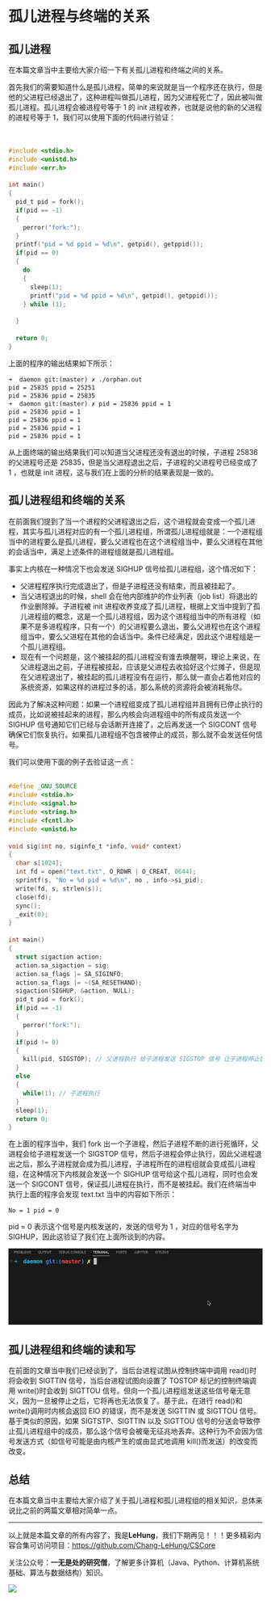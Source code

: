 # 孤儿进程与终端的关系

## 孤儿进程

在本篇文章当中主要给大家介绍一下有关孤儿进程和终端之间的关系。

首先我们的需要知道什么是孤儿进程，简单的来说就是当一个程序还在执行，但是他的父进程已经退出了，这种进程叫做孤儿进程，因为父进程死亡了，因此被叫做孤儿进程。孤儿进程会被进程号等于 1 的 init 进程收养，也就是说他的新的父进程的进程号等于 1，我们可以使用下面的代码进行验证：

```c


#include <stdio.h>
#include <unistd.h>
#include <err.h>

int main()
{
  pid_t pid = fork();
  if(pid == -1)
  {
    perror("fork:");
  }
  printf("pid = %d ppid = %d\n", getpid(), getppid());
  if(pid == 0)
  {
    do
    {
      sleep(1);
      printf("pid = %d ppid = %d\n", getpid(), getppid());
    } while (1);
    
  }

  return 0;
}
```

上面的程序的输出结果如下所示：
```shell
➜  daemon git:(master) ✗ ./orphan.out 
pid = 25835 ppid = 25251
pid = 25836 ppid = 25835
➜  daemon git:(master) ✗ pid = 25836 ppid = 1
pid = 25836 ppid = 1
pid = 25836 ppid = 1
pid = 25836 ppid = 1
pid = 25836 ppid = 1
```

从上面终端的输出结果我们可以知道当父进程还没有退出的时候，子进程 25836 的父进程号还是 25835，但是当父进程退出之后，子进程的父进程号已经变成了 1 ，也就是 init 进程，这与我们在上面的分析的结果表现是一致的。

## 孤儿进程组和终端的关系

在前面我们提到了当一个进程的父进程退出之后，这个进程就会变成一个孤儿进程，其实与孤儿进程对应的有一个孤儿进程组，所谓孤儿进程组就是：一个进程组当中的进程要么是孤儿进程，要么父进程也在这个进程组当中，要么父进程在其他的会话当中，满足上述条件的进程组就是孤儿进程组。

事实上内核在一种情况下也会发送 SIGHUP 信号给孤儿进程组，这个情况如下：

- 父进程程序执行完成退出了，但是子进程还没有结束，而且被挂起了。
- 当父进程退出的时候，shell 会在他内部维护的作业列表（job list）将退出的作业删除掉。子进程被 init 进程收养变成了孤儿进程，根据上文当中提到了孤儿进程组的概念，这是一个孤儿进程组，因为这个进程组当中的所有进程（如果不是多进程程序，只有一个）的父进程要么退出，要么父进程也在这个进程组当中，要么父进程在其他的会话当中。条件已经满足，因此这个进程组是一个孤儿进程组。
- 现在有一个问题是，这个被挂起的孤儿进程没有谁去唤醒啊，理论上来说，在父进程退出之前，子进程被挂起，应该是父进程去收拾好这个烂摊子，但是现在父进程退出了，被挂起的孤儿进程没有在运行，那么就一直会占着他对应的系统资源，如果这样的进程过多的话，那么系统的资源将会被消耗殆尽。

因此为了解决这种问题：如果一个进程组变成了孤儿进程组并且拥有已停止执行的成员，比如说被挂起来的进程，那么内核会向进程组中的所有成员发送一个 SIGHUP 信号通知它们已经与会话断开连接了，之后再发送一个 SIGCONT 信号确保它们恢复执行。如果孤儿进程组不包含被停止的成员，那么就不会发送任何信号。

我们可以使用下面的例子去验证这一点：

```c

#define _GNU_SOURCE
#include <stdio.h>
#include <signal.h>
#include <string.h>
#include <fcntl.h>
#include <unistd.h>

void sig(int no, siginfo_t *info, void* context)
{
  char s[1024];
  int fd = open("text.txt", O_RDWR | O_CREAT, 0644);
  sprintf(s, "No = %d pid = %d\n", no , info->si_pid);
  write(fd, s, strlen(s));
  close(fd);
  sync();
  _exit(0);
}

int main()
{
  struct sigaction action;
  action.sa_sigaction = sig;
  action.sa_flags |= SA_SIGINFO;
  action.sa_flags |= ~(SA_RESETHAND);
  sigaction(SIGHUP, &action, NULL);
  pid_t pid = fork();
  if(pid == -1)
  {
    perror("fork:");
  }
  if(pid != 0)
  {
    kill(pid, SIGSTOP); // 父进程执行 给子进程发送 SIGSTOP 信号 让子进程停止执行
  }
  else
  {
    while(1); // 子进程执行
  }
  sleep(1);
  return 0;
}
```

在上面的程序当中，我们 fork 出一个子进程，然后子进程不断的进行死循环，父进程会给子进程发送一个 SIGSTOP 信号，然后子进程会停止执行，因此父进程退出之后，那么子进程就会成为孤儿进程，子进程所在的进程组就会变成孤儿进程组，在这种情况下内核就会发送一个 SIGHUP 信号给这个孤儿进程，同时也会发送一个 SIGCONT 信号，保证孤儿进程在执行，而不是被挂起。我们在终端当中执行上面的程序会发现 text.txt 当中的内容如下所示：

```shell
No = 1 pid = 0
```

pid = 0 表示这个信号是内核发送的，发送的信号为 1 ，对应的信号名字为 SIGHUP，因此这验证了我们在上面所谈到的内容。

![jobcontrol3](../../vedio/jobcontrol3.gif)

## 孤儿进程组和终端的读和写

在前面的文章当中我们已经谈到了，当后台进程试图从控制终端中调用 read()时将会收到 SIGTTIN 信号，当后台进程试图向设置了 TOSTOP 标记的控制终端调用 write()时会收到 SIGTTOU 信号。但向一个孤儿进程组发送这些信号毫无意义，因为一旦被停止之后，它将再也无法恢复了。基于此，在进行 read()和 write()调用时内核会返回 EIO 的错误，而不是发送 SIGTTIN 或 SIGTTOU 信号。基于类似的原因，如果 SIGTSTP、SIGTTIN 以及 SIGTTOU 信号的分送会导致停止孤儿进程组中的成员，那么这个信号会被毫无征兆地丢弃。这种行为不会因为信号发送方式（如信号可能是由内核产生的或由显式地调用 kill()而发送）的改变而改变。

## 总结

在本篇文章当中主要给大家介绍了关于孤儿进程和孤儿进程组的相关知识，总体来说比之前的两篇文章相对简单一点。

---

以上就是本篇文章的所有内容了，我是**LeHung**，我们下期再见！！！更多精彩内容合集可访问项目：<https://github.com/Chang-LeHung/CSCore>

关注公众号：**一无是处的研究僧**，了解更多计算机（Java、Python、计算机系统基础、算法与数据结构）知识。

![](https://img2022.cnblogs.com/blog/2519003/202207/2519003-20220703200459566-1837431658.jpg)

